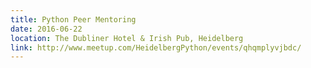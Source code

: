 ```yaml
---
title: Python Peer Mentoring
date: 2016-06-22
location: The Dubliner Hotel & Irish Pub, Heidelberg
link: http://www.meetup.com/HeidelbergPython/events/qhqmplyvjbdc/
---
```


